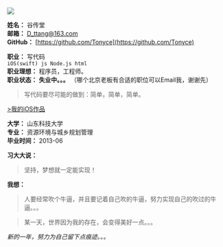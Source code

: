 <br/>
<img class="meImage" src="http://7o4yzj.com1.z0.glb.clouddn.com/me-small.jpg">
<br>

**姓名：** 谷传堂    
**邮箱：** D_ttang@163.com     
**GitHub：** [https://github.com/Tonyce](https://github.com/Tonyce)   

**职业：** 写代码   
`iOS(swift) js Node.js html`  
**职业理想：** 程序员，工程师。   
**职业状态：** **失业中。。。** （哪个北京老板有合适的职位可以Email我，谢谢先）

> 写代码要尽可能的做到：简单，简单，简单。

<a href="http://7o4yzj.com1.z0.glb.clouddn.com/iOSWorks.html" target="_blank">>我的iOS作品</a>

**大学：** 山东科技大学     
**专业：** 资源环境与城乡规划管理    
**毕业时间：** 2013-06

**习大大说：**    
> 坚持，梦想就一定能实现！    

**我想：**
> 人要经常吹个牛逼，并且要记着自己吹的牛逼，努力实现自己的吹过的牛逼。。。 
   
> 某一天，世界因为我的存在，会变得美好一点。。。    

*新的一年，努力为自己留下点痕迹。。。*


